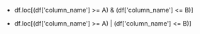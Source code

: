 - df.loc[(df['column_name'] >= A) & (df['column_name'] <= B)]

- df.loc[(df['column_name'] >= A) | (df['column_name'] <= B)]
